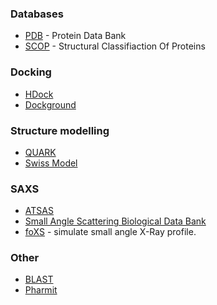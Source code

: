 ### Databases
* [PDB](http://www.rcsb.org/) - Protein Data Bank
* [SCOP](http://scop.berkeley.edu/) - Structural Classifiaction Of Proteins

### Docking
* [HDock](http://hdock.phys.hust.edu.cn/)
* [Dockground](http://dockground.compbio.ku.edu/)

### Structure modelling
* [QUARK](https://zhanglab.ccmb.med.umich.edu/QUARK2/)
* [Swiss Model](https://www.swissmodel.expasy.org/)

### SAXS
* [ATSAS](https://www.embl-hamburg.de/biosaxs/atsas-online/)
* [Small Angle Scattering Biological Data Bank](https://www.sasbdb.org/)
* [foXS](http://modbase.compbio.ucsf.edu/foxs/about.html) - simulate small angle
  X-Ray profile.

### Other
* [BLAST](https://www.uniprot.org/blast/)
* [Pharmit](http://pharmit.csb.pitt.edu/)
